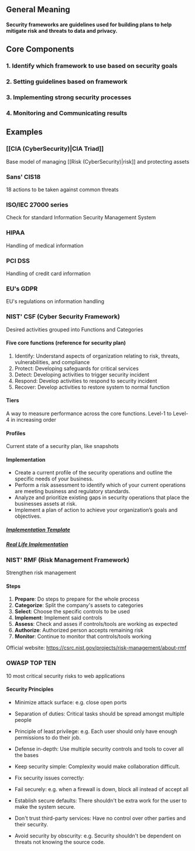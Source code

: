 ## General Meaning
#### **Security frameworks** are guidelines used for building plans to help mitigate risk and threats to data and privacy.

## Core Components
### 1. Identify which framework to use based on security goals
### 2. Setting guidelines based on framework
### 3. Implementing strong security processes
### 4. Monitoring and Communicating results

## Examples

### [[CIA (CyberSecurity)|CIA Triad]]
Base model of managing [[Risk (CyberSecurity)|risk]] and protecting assets

### Sans' CIS18
18 actions to be taken against common threats

### ISO/IEC 27000 series
Check for standard Information Security Management System

### HIPAA
Handling of medical information

### PCI DSS
Handling of credit card information

### EU's GDPR
EU's regulations on information handling

### NIST' CSF (Cyber Security Framework)
Desired activities grouped into Functions and Categories
#### Five core functions (reference for security plan)
1. Identify: Understand aspects of organization relating to risk, threats, vulnerabilities, and compliance
2. Protect: Developing safeguards for critical services
3. Detect: Developing activities to trigger security incident
4. Respond: Develop activities to respond to security incident
5. Recover: Develop activities to restore system to normal function

#### Tiers
A way to measure performance across the core functions. Level-1 to Level-4 in increasing order

#### Profiles
Current state of a security plan, like snapshots

#### Implementation
- Create a current profile of the security operations and outline the specific needs of your business.
- Perform a risk assessment to identify which of your current operations are meeting business and regulatory standards.
- Analyze and prioritize existing gaps in security operations that place the businesses assets at risk.
- Implement a plan of action to achieve your organization’s goals and objectives.
##### [Implementation Template](https://docs.google.com/document/d/15yCDbDCOAcJw-LTz2DeCA7UeLRfvsf176T6MA6ku6ok/template/preview?usp=sharing)
##### [Real Life Implementation](https://www.cisa.gov/sites/default/files/publications/Commercial_Facilities_Sector_Cybersecurity_Framework_Implementation_Guidance_FINAL_508.pdf)

### NIST' RMF (Risk Management Framework)
Strengthen risk management
#### Steps
1. **Prepare**: Do steps to prepare for the whole process
2. **Categorize**: Split the company's assets to categories
3. **Select**: Choose the specific controls to be used
4. **Implement**: Implement said controls
5. **Assess**: Check and asses if controls/tools are working as expected
6. **Authorize**: Authorized person accepts remaining risk
8. **Monitor**: Continue to monitor that controls/tools working

Official website: https://csrc.nist.gov/projects/risk-management/about-rmf

### OWASP TOP TEN
10 most critical security risks to web applications
#### Security Principles
- Minimize attack surface: 
	e.g. close open ports

- Separation of duties:
	Critical tasks should be spread amongst multiple people

- Principle of least privilege: 
	e.g. Each user should only have enough permissions to do their job.

- Defense in-depth: 
	Use multiple security controls and tools to cover all the bases

- Keep security simple: 
	Complexity would make collaboration difficult.

- Fix security issues correctly: 

- Fail securely: 
	e.g. when a firewall is down, block all instead of accept all

- Establish secure defaults: 
	There shouldn't be extra work for the user to make the system secure.

- Don't trust third-party services: 
	Have no control over other parties and their security.

- Avoid security by obscurity: 
	e.g. Security shouldn't be dependent on threats not knowing the source code.
